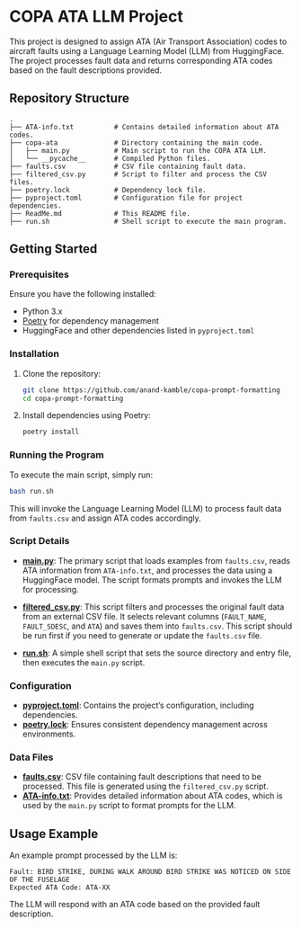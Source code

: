 # COPA ATA LLM Project

This project is designed to assign ATA (Air Transport Association) codes to aircraft faults using a Language Learning Model (LLM) from HuggingFace. The project processes fault data and returns corresponding ATA codes based on the fault descriptions provided.

## Repository Structure

```plaintext
.
├── ATA-info.txt          # Contains detailed information about ATA codes.
├── copa-ata              # Directory containing the main code.
│   ├── main.py           # Main script to run the COPA ATA LLM.
│   └── __pycache__       # Compiled Python files.
├── faults.csv            # CSV file containing fault data.
├── filtered_csv.py       # Script to filter and process the CSV files.
├── poetry.lock           # Dependency lock file.
├── pyproject.toml        # Configuration file for project dependencies.
├── ReadMe.md             # This README file.
├── run.sh                # Shell script to execute the main program.
```

## Getting Started

### Prerequisites

Ensure you have the following installed:

- Python 3.x
- [Poetry](https://python-poetry.org/) for dependency management
- HuggingFace and other dependencies listed in `pyproject.toml`

### Installation

1. Clone the repository:
    ```bash
    git clone https://github.com/anand-kamble/copa-prompt-formatting
    cd copa-prompt-formatting
    ```

2. Install dependencies using Poetry:
    ```bash
    poetry install
    ```

### Running the Program

To execute the main script, simply run:

```bash
bash run.sh
```

This will invoke the Language Learning Model (LLM) to process fault data from `faults.csv` and assign ATA codes accordingly.

### Script Details

- **[main.py](copa-ata/main.py)**: The primary script that loads examples from `faults.csv`, reads ATA information from `ATA-info.txt`, and processes the data using a HuggingFace model. The script formats prompts and invokes the LLM for processing.

- **[filtered_csv.py](filtered_csv.py)**: This script filters and processes the original fault data from an external CSV file. It selects relevant columns (`FAULT_NAME`, `FAULT_SDESC`, and `ATA`) and saves them into `faults.csv`. This script should be run first if you need to generate or update the `faults.csv` file.

- **[run.sh](run.sh)**: A simple shell script that sets the source directory and entry file, then executes the `main.py` script.

### Configuration

- **[pyproject.toml](pyproject.toml)**: Contains the project’s configuration, including dependencies.
- **[poetry.lock](poetry.lock)**: Ensures consistent dependency management across environments.

### Data Files

- **[faults.csv](faults.csv)**: CSV file containing fault descriptions that need to be processed. This file is generated using the `filtered_csv.py` script.
- **[ATA-info.txt](ATA-info.txt)**: Provides detailed information about ATA codes, which is used by the `main.py` script to format prompts for the LLM.

## Usage Example

An example prompt processed by the LLM is:

```plaintext
Fault: BIRD STRIKE, DURING WALK AROUND BIRD STRIKE WAS NOTICED ON SIDE OF THE FUSELAGE
Expected ATA Code: ATA-XX
```

The LLM will respond with an ATA code based on the provided fault description.

